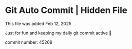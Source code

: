 # Git Auto Commit | Hidden File

This file was added Feb 12, 2025

Just for fun and keeping my daily git commit active 🤪

commit number: 45268
